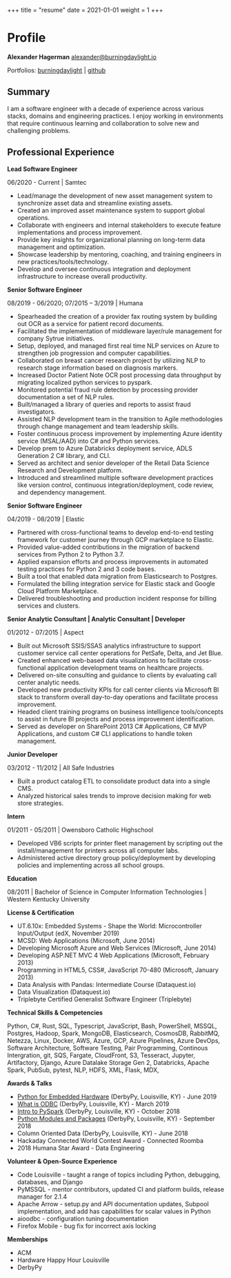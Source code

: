 +++
title = "resume"
date = 2021-01-01
weight = 1
+++

# Profile
**Alexander Hagerman** [alexander@burningdaylight.io](mailto:alexander@burningdaylight.io)

Portfolios: [burningdaylight](https://burningdaylight.io/) | [github](https://github.com/n0mn0m)

##  Summary

I am a software engineer with a decade of experience across various stacks,
domains and engineering practices. I enjoy working in environments that
require continuous learning and collaboration to solve new and challenging
problems.

##  Professional Experience

**Lead Software Engineer**

06/2020 - Current | Samtec
- Lead/manage the development of new asset management system to synchronize
asset data and streamline existing assets.
- Created an improved asset maintenance system to support global operations.
- Collaborate with engineers and internal stakeholders to execute feature
implementations and process improvement.
- Provide key insights for organizational planning on long-term data management
and optimization.
- Showcase leadership by mentoring, coaching, and training engineers in
new practices/tools/technology.
- Develop and oversee continuous integration and deployment infrastructure
to increase overall productivity.

**Senior Software Engineer**

08/2019 - 06/2020; 07/2015 – 3/2019 | Humana
- Spearheaded the creation of a provider fax routing system by building
out OCR as a service for patient record documents.
- Facilitated the implementation of middleware layer/rule management for
company Sytrue initiatives.
- Setup, deployed, and managed first real time NLP services on Azure to
strengthen job progression and computer capabilities.
- Collaborated on breast cancer research project by utilizing NLP to research
stage information based on diagnosis markers.
- Increased Doctor Patient Note OCR post processing data throughput by migrating
localized python services to pyspark.
- Monitored potential fraud rule detection by processing provider documentation
a set of NLP rules.
- Built/managed a library of queries and reports to assist fraud investigators.
- Assisted NLP development team in the transition to Agile methodologies
through change management and team leadership skills.
- Foster continuous process improvement by implementing Azure identity service
(MSAL/AAD) into C# and Python services.
- Develop prem to Azure Databricks deployment service, ADLS Generation 2
C# library, and CLI.
- Served as architect and senior developer of the Retail Data Science Research
and Development platform.
- Introduced and streamlined multiple software development practices like
version control, continuous integration/deployment, code review, and dependency
management.

**Senior Software Engineer**

04/2019 - 08/2019 | Elastic
- Partnered with cross-functional teams to develop end-to-end testing framework
for customer journey through GCP marketplace to Elastic.
- Provided value-added contributions in the migration of backend services
from Python 2 to Python 3.7.
- Applied expansion efforts and process improvements in automated testing
practices for Python 2 and 3 code bases.
- Built a tool that enabled data migration from Elasticsearch to Postgres.
- Formulated the billing integration service for Elastic stack and Google
Cloud Platform Marketplace.
- Delivered troubleshooting and production incident response for billing
services and clusters.

**Senior Analytic Consultant | Analytic Consultant | Developer**

01/2012 - 07/2015 | Aspect
- Built out Microsoft SSIS/SSAS analytics infrastructure to support customer
service call center operations for PetSafe, Delta, and Jet Blue.
- Created enhanced web-based data visualizations to facilitate cross-functional
application development teams on healthcare projects.
- Delivered on-site consulting and guidance to clients by evaluating call
center analytic needs.
- Developed new productivity KPIs for call center clients via Microsoft
BI stack to transform overall day-to-day operations and facilitate process
improvement.
- Headed client training programs on business intelligence tools/concepts
to assist in future BI projects and process improvement identification.
- Served as developer on SharePoint 2013 C# Applications, C# MVP Applications,
and custom C# CLI applications to handle token management.

**Junior Developer**

03/2012 - 11/2012 | All Safe Industries
- Built a product catalog ETL to consolidate product data into a single CMS.
- Analyzed historical sales trends to improve decision making for web store strategies.

**Intern**

01/2011 - 05/2011 | Owensboro Catholic Highschool
- Developed VB6 scripts for printer fleet management by scripting out the install/management for printers across all computer labs.
- Administered active directory group policy/deployment by developing policies and implementing across all school groups.

**Education**

08/2011 | Bachelor of Science in Computer Information Technologies | Western Kentucky University

**License &amp; Certification**

- UT.6.10x: Embedded Systems - Shape the World: Microcontroller Input/Output
(edX, November 2019)
- MCSD: Web Applications (Microsoft, June 2014)
- Developing Microsoft Azure and Web Services (Microsoft, June 2014)
- Developing ASP.NET MVC 4 Web Applications (Microsoft, February 2013)
- Programming in HTML5, CSS#, JavaScript 70-480 (Microsoft, January 2013)
- Data Analysis with Pandas: Intermediate Course (Dataquest.io)
- Data Visualization (Dataquest.io)
- Triplebyte Certified Generalist Software Engineer (Triplebyte)

**Technical Skills &amp; Competencies**

Python, C#, Rust, SQL, Typescript, JavaScript, Bash, PowerShell, MSSQL,
Postgres, Hadoop, Spark, MongoDB, Elasticsearch, CosmosDB, RabbitMQ, Netezza,
Linux, Docker, AWS, Azure, GCP, Azure Pipelines, Azure DevOps, Software
Architecture, Software Testing, Pair Programming, Continous Intergration,
git, SQS, Fargate, CloudFront, S3, Tesseract, Jupyter, Artifactory, Django,
Azure Datalake Storage Gen 2, Databricks, Apache Spark, PubSub,
pytest, NLP, HDFS, XML, Flask, MDX,

**Awards &amp; Talks**

- [Python for Embedded Hardware](https://github.com/DerbyPy/python_for_embedded_systems)
(DerbyPy, Louisville, KY) - June 2019
- [What is ODBC](https://github.com/DerbyPy/what-is-odbc) (DerbyPy, Louisville,
KY) - March 2019
- [Intro to PySpark](https://github.com/DerbyPy/intro-to-pyspark) (DerbyPy,
Louisville, KY) - October 2018
- [Python Modules and Packages](https://github.com/DerbyPy/modules-and-packages-intro)
(DerbyPy, Louisville, KY) - September 2018
- Column Oriented Data (DerbyPy, Louisville, KY) - June 2018
- Hackaday Connected World Contest Award - Connected Roomba
- 2018 Humana Star Award - Data Engineering

**Volunteer &amp; Open-Source Experience**

- Code Louisville - taught a range of topics including Python, debugging,
databases, and Django
- PyMSSQL - mentor contributors, updated CI and platform builds, release
manager for 2.1.4
- Apache Arrow - setup.py and API documentation updates, Subpool implementation,
and add has capabilities for scalar values in Python
- aioodbc - configuration tuning documentation
- Firefox Mobile - bug fix for incorrect axis locking

**Memberships**

- ACM
- Hardware Happy Hour Louisville
- DerbyPy
